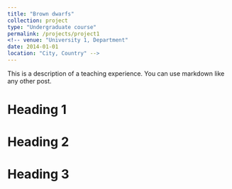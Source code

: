 ```yaml
---
title: "Brown dwarfs"
collection: project
type: "Undergraduate course"
permalink: /projects/project1
<!-- venue: "University 1, Department"
date: 2014-01-01
location: "City, Country" -->
---
```


This is a description of a teaching experience. You can use markdown like any other post.

Heading 1
======

Heading 2
======

Heading 3
======
